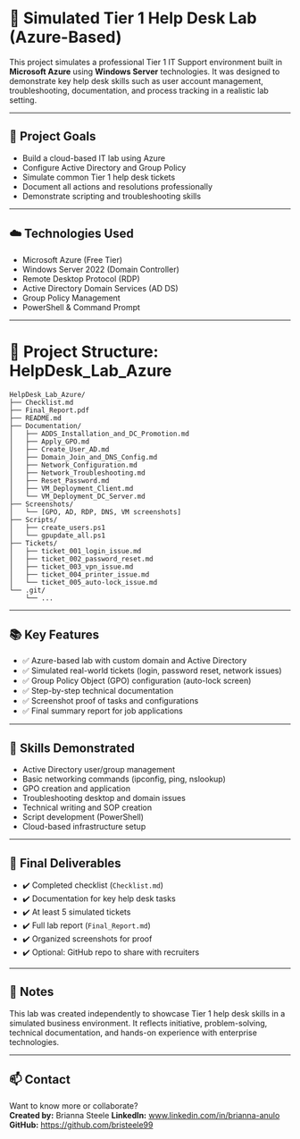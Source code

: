 # 💼 Simulated Tier 1 Help Desk Lab (Azure-Based)

This project simulates a professional Tier 1 IT Support environment built in **Microsoft Azure** using **Windows Server** technologies. It was designed to demonstrate key help desk skills such as user account management, troubleshooting, documentation, and process tracking in a realistic lab setting.

---

## 🚀 Project Goals

- Build a cloud-based IT lab using Azure
- Configure Active Directory and Group Policy
- Simulate common Tier 1 help desk tickets
- Document all actions and resolutions professionally
- Demonstrate scripting and troubleshooting skills

---

## ☁️ Technologies Used

- Microsoft Azure (Free Tier)
- Windows Server 2022 (Domain Controller)
- Remote Desktop Protocol (RDP)
- Active Directory Domain Services (AD DS)
- Group Policy Management
- PowerShell & Command Prompt

---

# 📁 Project Structure: HelpDesk_Lab_Azure

```
HelpDesk_Lab_Azure/
├── Checklist.md
├── Final_Report.pdf
├── README.md
├── Documentation/
│   ├── ADDS_Installation_and_DC_Promotion.md
│   ├── Apply_GPO.md
│   ├── Create_User_AD.md
│   ├── Domain_Join_and_DNS_Config.md
│   ├── Network_Configuration.md
│   ├── Network_Troubleshooting.md
│   ├── Reset_Password.md
│   ├── VM_Deployment_Client.md
│   └── VM_Deployment_DC_Server.md
├── Screenshots/
│   └── [GPO, AD, RDP, DNS, VM screenshots]
├── Scripts/
│   ├── create_users.ps1
│   └── gpupdate_all.ps1
├── Tickets/
│   ├── ticket_001_login_issue.md
│   ├── ticket_002_password_reset.md
│   ├── ticket_003_vpn_issue.md
│   ├── ticket_004_printer_issue.md
│   └── ticket_005_auto-lock_issue.md
└── .git/
    └── ...
```
---

## 📚 Key Features

- ✅ Azure-based lab with custom domain and Active Directory
- ✅ Simulated real-world tickets (login, password reset, network issues)
- ✅ Group Policy Object (GPO) configuration (auto-lock screen)
- ✅ Step-by-step technical documentation
- ✅ Screenshot proof of tasks and configurations
- ✅ Final summary report for job applications

---

## 🧠 Skills Demonstrated

- Active Directory user/group management
- Basic networking commands (ipconfig, ping, nslookup)
- GPO creation and application
- Troubleshooting desktop and domain issues
- Technical writing and SOP creation
- Script development (PowerShell)
- Cloud-based infrastructure setup

---

## 📄 Final Deliverables

- ✔️ Completed checklist (`Checklist.md`)
- ✔️ Documentation for key help desk tasks
- ✔️ At least 5 simulated tickets
- ✔️ Full lab report (`Final_Report.md`)
- ✔️ Organized screenshots for proof
- ✔️ Optional: GitHub repo to share with recruiters

---

## 📌 Notes

This lab was created independently to showcase Tier 1 help desk skills in a simulated business environment. It reflects initiative, problem-solving, technical documentation, and hands-on experience with enterprise technologies.

---

## 📫 Contact

Want to know more or collaborate?  
**Created by:** Brianna Steele 
**LinkedIn:** www.linkedin.com/in/brianna-anulo  
**GitHub:** https://github.com/bristeele99

